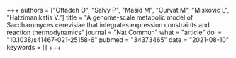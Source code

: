 +++
authors = ["Oftadeh O", "Salvy P", "Masid M", "Curvat M", "Miskovic L", "Hatzimanikatis V."]
title = "A genome-scale metabolic model of Saccharomyces cerevisiae that integrates expression constraints and reaction thermodynamics"
journal = "Nat Commun"
what = "article"
doi = "10.1038/s41467-021-25158-6"
pubmed = "34373465"
date = "2021-08-10"
keywords = []
+++

